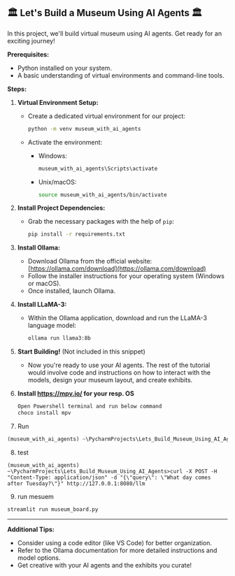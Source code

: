 ## 🏛️ Let's Build a Museum Using AI Agents 🏛️

In this project, we'll build virtual museum using AI agents.  Get ready for an exciting journey!

**Prerequisites:**

* Python installed on your system.
* A basic understanding of virtual environments and command-line tools.

**Steps:**

1. **Virtual Environment Setup:**

   - Create a dedicated virtual environment for our project:
   
     ```bash
     python -m venv museum_with_ai_agents 
     ```

   - Activate the environment:
   
     * Windows:
        ```bash
        museum_with_ai_agents\Scripts\activate
        ```
     * Unix/macOS:
        ```bash
        source museum_with_ai_agents/bin/activate
        ```

2. **Install Project Dependencies:**

   - Grab the necessary packages with the help of `pip`:
   
     ```bash
     pip install -r requirements.txt
     ```

3. **Install Ollama:**

   - Download Ollama from the official website: [https://ollama.com/download](https://ollama.com/download)
   - Follow the installer instructions for your operating system (Windows or macOS).
   - Once installed, launch Ollama.

4. **Install LLaMA-3:**

   - Within the Ollama application, download and run the LLaMA-3 language model:
   
     ```bash
     ollama run llama3:8b
     ```

5. **Start Building!** (Not included in this snippet)
   - Now you're ready to use your AI agents. The rest of the tutorial would involve code and instructions on how to interact with the models, design your museum layout, and create exhibits.
   
6. **Install https://mpv.io/ for your resp. OS**
    ```bash
    Open Powershell terminal and run below command 
    choco install mpv
    ```
   
7. Run 
```python
(museum_with_ai_agents) ~\PycharmProjects\Lets_Build_Museum_Using_AI_Agents>python main.py
```
8. test
```commandline
(museum_with_ai_agents) ~\PycharmProjects\Lets_Build_Museum_Using_AI_Agents>curl -X POST -H "Content-Type: application/json" -d "{\"query\": \"What day comes after Tuesday?\"}" http://127.0.0.1:8080/llm
```

9. run mesuem
```python
streamlit run museum_board.py
```

---

**Additional Tips:**

* Consider using a code editor (like VS Code) for better organization.
* Refer to the Ollama documentation for more detailed instructions and model options.
* Get creative with your AI agents and the exhibits you curate!
